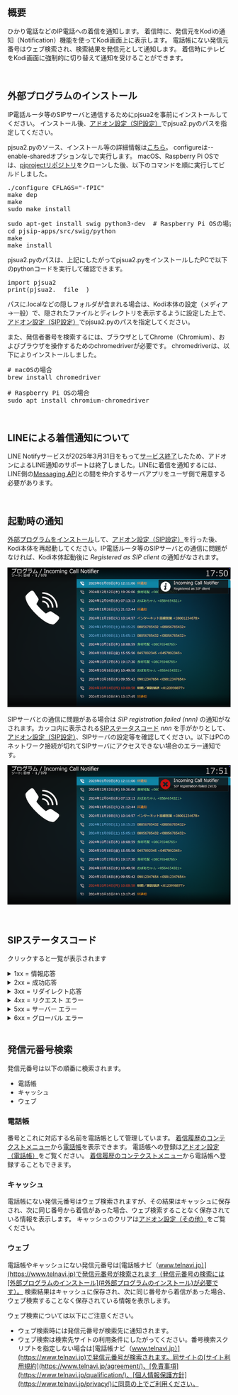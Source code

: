 ## 概要

ひかり電話などのIP電話への着信を通知します。 
着信時に、発信元をKodiの通知（Notification）機能を使ってKodi画面上に表示します。
電話帳にない発信元番号はウェブ検索され、検索結果を発信元として通知します。
着信時にテレビをKodi画面に強制的に切り替えて通知を受けることができます。

<br/>

## 外部プログラムのインストール

IP電話ルータ等のSIPサーバと通信するためにpjsua2を事前にインストールしてください。
インストール後、[アドオン設定（SIP設定）](3_アドオン設定（SIP設定）.md#pjsuapy2のパス)でpjsua2.pyのパスを指定してください。

pjsua2.pyのソース、インストール等の詳細情報は[こちら](https://docs.pjsip.org/en/latest/index.html)。
configureは--enable-sharedオプションなしで実行します。
macOS、Raspberry Pi OSでは、[pjprojectリポジトリ](https://github.com/pjsip/pjproject)をクローンした後、以下のコマンドを順に実行してビルドしました。

<pre>
./configure CFLAGS="-fPIC"
make dep
make
sudo make install
</pre>
<pre>
sudo apt-get install swig python3-dev  # Raspberry Pi OSの場合のみ
cd pjsip-apps/src/swig/python
make
make install
</pre>

pjsua2.pyのパスは、上記にしたがってpjsua2.pyをインストールしたPCで以下のpythonコードを実行して確認できます。

<pre>
import pjsua2
print(pjsua2.__file__)
</pre>

パスに.localなどの隠しフォルダが含まれる場合は、Kodi本体の設定（メディア→一般）で、隠されたファイルとディレクトリを表示するように設定した上で、[アドオン設定（SIP設定）](3_アドオン設定（SIP設定）.md#pjsuapy2のパス)でpjsua2.pyのパスを指定してください。

また、発信者番号を検索するには、ブラウザとしてChrome（Chromium）、およびブラウザを操作するためのchromedriverが必要です。
chromedriverは、以下によりインストールしました。

<pre>
# macOSの場合
brew install chromedriver

# Raspberry Pi OSの場合
sudo apt install chromium-chromedriver
</pre>

<br/>

## LINEによる着信通知について

LINE Notifyサービスが2025年3月31日をもって[サービス終了](https://notify-bot.line.me/closing-announce)したため、アドオンによるLINE通知のサポートは終了しました。LINEに着信を通知するには、LINE側の[Messaging API](https://developers.line.biz/ja/services/messaging-api/)との間を仲介するサーバアプリをユーザ側で用意する必要があります。

<br/>

## 起動時の通知

[外部プログラムをインストール](0_概要.md#外部プログラムのインストール)して、[アドオン設定（SIP設定）](3_アドオン設定（SIP設定）.md)を行った後、Kodi本体を再起動してください。IP電話ルータ等のSIPサーバとの通信に問題がなければ、Kodi本体起動後に _Registered as SIP client_ の通知がなされます。

![起動成功時の通知](images/0_概要/1_起動成功.png)

SIPサーバとの通信に問題がある場合は _SIP registration failed (nnn)_ の通知がなされます。カッコ内に表示される[SIPステータスコード](#SIPステータスコード) _nnn_ を手がかりとして、[アドオン設定（SIP設定）](3_アドオン設定（SIP設定）.md)、SIPサーバの設定等を確認してください。以下はPCのネットワーク接続が切れてSIPサーバにアクセスできない場合のエラー通知です。

![起動失敗時の通知](images/0_概要/2_起動失敗.png)

<br/>

## SIPステータスコード

クリックすると一覧が表示されます

<details>
<summary>1xx = 情報応答</summary>

| code | status |
|:----:|:-------|
|100|試行中|
|180|呼び出し中|
|181|転送中|
|182|順番待ち|
|183|セッション進行中|
</details>

<details>
<summary>2xx = 成功応答</summary>

| code | status |
|:----:|:-------|
|200|OK|
|202|受諾：照会に使用|
</details>

<details>
<summary>3xx = リダイレクト応答</summary>

| code | status |
|:----:|:-------|
|300|複数の転送先|
|301|永久的に移動|
|302|一時的に移動|
|305|プロキシ使用|
|380|ほかのサービス|
</details>

<details>
<summary>4xx = リクエスト エラー</summary>

| code | status |
|:----:|:-------|
|400|不正なリクエスト|
|401|認証が必要：レジストラのみ利用可。プロキシは「プロキシ認証 407」が必要|
|402|支払いが必要（将来使われる可能性あり）|
|403|禁止|
|404|見つかりません：ユーザが見つかりません|
|405|メソッド利用不可|
|406|容認不可|
|407|プロキシ認証が必要|
|408|リクエスト タイムアウト：時間内にユーザが見つかりませんでした|
|410|不在：ユーザは過去に存在しましたが、もうここにはいません|
|413|リクエスト本体が大きすぎます|
|414|リクエストURIが大きすぎます|
|415|非対応メディア|
|416|非対応URIスキーム|
|420|不正な拡張：ＳＩＰプロトコル拡張がサーバに認識されません|
|421|拡張が必要|
|423|間隔が短すぎます|
|480|一時的に利用不可|
|481|通話 / トランザクションが存在しません|
|482|ループ検出|
|483|最大ホップ数超過|
|484|不完全なアドレス|
|485|あいまい|
|486|話し中|
|487|リクエストが中止|
|488|ここでは容認不可|
|491|リクエスト待機中|
|493|解読不可：S/MIME本文を解読できませんでした|
</details>

<details>
<summary>5xx = サーバー エラー</summary>

| code | status |
|:----:|:-------|
|500|サーバ内部エラー|
|501|非実装：SIPリクエスト メソッドが実装されていません|
|502|不正なゲートウェイ|
|503|サービス利用不可|
|504|サーバタイムアウト|
|505|バージョン非対応：サーバはこのSIPバージョンに対応していません|
|513|メッセージが大きすぎます|
</details>

<details>
<summary>6xx = グローバル エラー</summary>

| code | status |
|:----:|:-------|
|600|随所で話し中|
|603|拒否|
|604|どこにも存在しません|
|606|容認不可|
</details>

<br/>

## 発信元番号検索

発信元番号は以下の順番に検索されます。

* 電話帳
* キャッシュ
* ウェブ

### 電話帳

番号とこれに対応する名前を電話帳として管理しています。
[着信履歴のコンテクストメニュー](1_着信履歴（起動画面）.md#コンテクストメニュー)から[電話帳](2_電話帳.md)を表示できます。
電話帳への登録は[アドオン設定（電話帳）](4_アドオン設定（電話帳）.md)をご覧ください。
[着信履歴のコンテクストメニュー](1_着信履歴（起動画面）.md#コンテクストメニュー)から電話帳へ登録することもできます。

### キャッシュ

電話帳にない発信元番号はウェブ検索されますが、その結果はキャッシュに保存され、次に同じ番号から着信があった場合、ウェブ検索することなく保存されている情報を表示します。
キャッシュのクリアは[アドオン設定（その他）](5_アドオン設定（その他）.md#キャッシュをクリアする)をご覧ください。

### ウェブ

電話帳やキャッシュにない発信元番号は[電話帳ナビ（www.telnavi.jp）](https://www.telnavi.jp)で発信元番号が検索されます（発信元番号の検索には[外部プログラムのインストール](#外部プログラムのインストール)が必要です）。
検索結果はキャッシュに保存され、次に同じ番号から着信があった場合、ウェブ検索することなく保存されている情報を表示します。

ウェブ検索については以下にご注意ください。

* ウェブ検索時には発信元番号が検索先に通知されます。
* ウェブ検索は検索先サイトの利用条件にしたがってください。番号検索スクリプトを指定しない場合は[電話帳ナビ（www.telnavi.jp）](https://www.telnavi.jp)で発信元番号が検索されます。同サイトの[サイト利用規約](https://www.telnavi.jp/agreement/)、[免責事項](https://www.telnavi.jp/qualification/)、[個人情報保護方針](https://www.telnavi.jp/privacy/)に同意の上でご利用ください。
